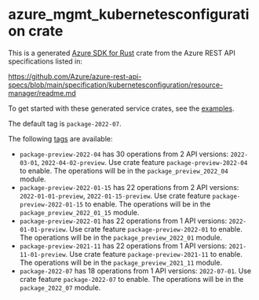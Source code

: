 # azure_mgmt_kubernetesconfiguration crate

This is a generated [Azure SDK for Rust](https://github.com/Azure/azure-sdk-for-rust) crate from the Azure REST API specifications listed in:

https://github.com/Azure/azure-rest-api-specs/blob/main/specification/kubernetesconfiguration/resource-manager/readme.md

To get started with these generated service crates, see the [examples](https://github.com/Azure/azure-sdk-for-rust/blob/main/services/README.md#examples).

The default tag is `package-2022-07`.

The following [tags](https://github.com/Azure/azure-sdk-for-rust/blob/main/services/tags.md) are available:

- `package-preview-2022-04` has 30 operations from 2 API versions: `2022-03-01`, `2022-04-02-preview`. Use crate feature `package-preview-2022-04` to enable. The operations will be in the `package_preview_2022_04` module.
- `package-preview-2022-01-15` has 22 operations from 2 API versions: `2022-01-01-preview`, `2022-01-15-preview`. Use crate feature `package-preview-2022-01-15` to enable. The operations will be in the `package_preview_2022_01_15` module.
- `package-preview-2022-01` has 22 operations from 1 API versions: `2022-01-01-preview`. Use crate feature `package-preview-2022-01` to enable. The operations will be in the `package_preview_2022_01` module.
- `package-preview-2021-11` has 22 operations from 1 API versions: `2021-11-01-preview`. Use crate feature `package-preview-2021-11` to enable. The operations will be in the `package_preview_2021_11` module.
- `package-2022-07` has 18 operations from 1 API versions: `2022-07-01`. Use crate feature `package-2022-07` to enable. The operations will be in the `package_2022_07` module.